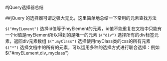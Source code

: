 #jQuery选择器总结

##jQuery 的选择器可谓之强大无比，这里简单地总结一下常用的元素查找方法 

`$("#myELement")`    选择id值等于myElement的元素，id值不能重复在文档中只能有一个id值是myElement所以得到的是唯一的元素 
`$("div")`           选择所有的div标签元素，返回div元素数组 
`$(".myClass")`      选择使用myClass类的css的所有元素 
`$("*")`             选择文档中的所有的元素，可以运用多种的选择方式进行联合选择：例如$("#myELement,div,.myclass") 
 
